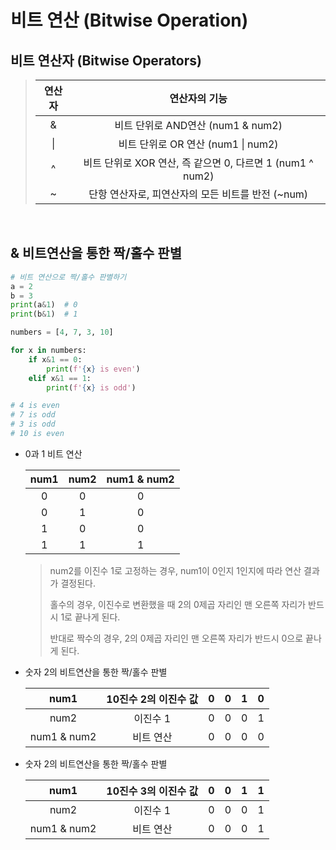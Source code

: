 # 비트 연산 (Bitwise Operation)



## 비트 연산자 (Bitwise Operators)

> | 연산자 |                       연산자의 기능                       |
> | :----: | :-------------------------------------------------------: |
> |   &    |             비트 단위로 AND연산 (num1 & num2)             |
> |   \|   |            비트 단위로 OR 연산 (num1 \| num2)             |
> |   ^    | 비트 단위로 XOR 연산, 즉 같으면 0, 다르면 1 (num1 ^ num2) |
> |   ~    |     단항 연산자로, 피연산자의 모든 비트를 반전 (~num)     |

<br>

## & 비트연산을 통한 짝/홀수 판별

```python
# 비트 연산으로 짝/홀수 판별하기
a = 2
b = 3
print(a&1)  # 0
print(b&1)  # 1

numbers = [4, 7, 3, 10]

for x in numbers:
    if x&1 == 0:
        print(f'{x} is even')
    elif x&1 == 1:
        print(f'{x} is odd')

# 4 is even
# 7 is odd
# 3 is odd
# 10 is even
```



- 0과 1 비트 연산

  | num1 | num2 | num1 & num2 |
  | :--: | :--: | :---------: |
  |  0   |  0   |      0      |
  |  0   |  1   |      0      |
  |  1   |  0   |      0      |
  |  1   |  1   |      1      |

  > num2를 이진수 1로 고정하는 경우, num1이 0인지 1인지에 따라 연산 결과가 결정된다.
  >
  > 홀수의 경우, 이진수로 변환했을 때 2의 0제곱 자리인 맨 오른쪽 자리가 반드시 1로 끝나게 된다.
  >
  > 반대로 짝수의 경우, 2의 0제곱 자리인 맨 오른쪽 자리가 반드시 0으로 끝나게 된다. 



- 숫자 2의 비트연산을 통한 짝/홀수 판별

  |    num1     | 10진수 2의 이진수 값 |  0   |  0   |  1   |  0   |
  | :---------: | :------------------: | :--: | :--: | :--: | :--: |
  |    num2     |       이진수 1       |  0   |  0   |  0   |  1   |
  | num1 & num2 |      비트 연산       |  0   |  0   |  0   |  0   |

  

- 숫자 2의 비트연산을 통한 짝/홀수 판별

  |    num1     | 10진수 3의 이진수 값 |  0   |  0   |  1   |  1   |
  | :---------: | :------------------: | :--: | :--: | :--: | :--: |
  |    num2     |       이진수 1       |  0   |  0   |  0   |  1   |
  | num1 & num2 |      비트 연산       |  0   |  0   |  0   |  1   |




